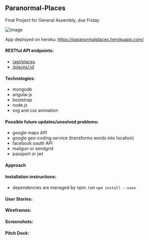 ## Paranormal-Places

Final Project for General Assembly, due Friday 

![image](https://cloud.githubusercontent.com/assets/5976989/11892604/967445a0-a51e-11e5-8b2c-4a176cd14c1b.png)

App deployed on heroku: https://paranormalplaces.herokuapp.com/ 

#### RESTful API endpoints: 
- [/api/places](https://paranormalplaces.herokuapp.com/api/places) 
- [/places/:id](https://paranormalplaces.herokuapp.com/api/places/567078ae4bdd810103709956)

#### Technologies:
- mongodb
- angular.js
- bootstrap
- node.js
- svg and css animation 

#### Possible future updates/unsolved problems: 
- google maps API
- google geo-coding service (transforms words into location)
- facebook oauth API
- mailgun or sendgrid
- passport or jwt

#### Approach 

#### Installation instructions:
- dependencies are managed by npm. run `npm install --save`

#### User Stories: 

#### Wireframes: 

#### Screenshots: 

#### Pitch Deck:
